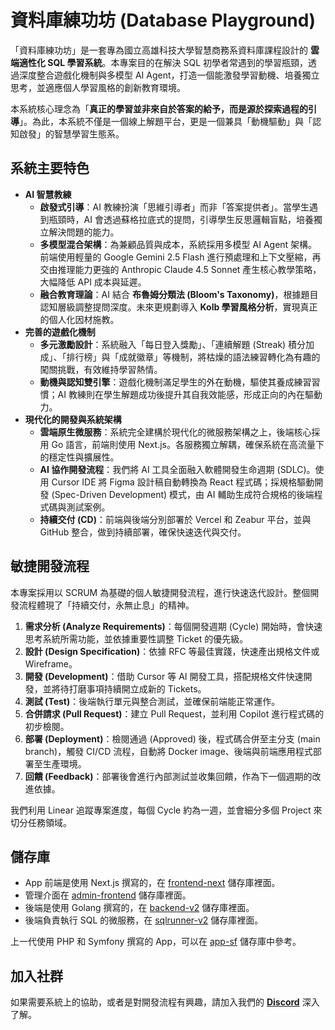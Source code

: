 # 資料庫練功坊 (Database Playground)

「資料庫練功坊」是一套專為國立高雄科技大學智慧商務系資料庫課程設計的 **雲端適性化 SQL 學習系統**。本專案目的在解決 SQL 初學者常遇到的學習瓶頸，透過深度整合遊戲化機制與多模型 AI Agent，打造一個能激發學習動機、培養獨立思考，並適應個人學習風格的創新教育環境。

本系統核心理念為「**真正的學習並非來自於答案的給予，而是源於探索過程的引導**」。為此，本系統不僅是一個線上解題平台，更是一個兼具「動機驅動」與「認知啟發」的智慧學習生態系。

## 系統主要特色

- **AI 智慧教練**
  - **啟發式引導**：AI 教練扮演「思維引導者」而非「答案提供者」。當學生遇到瓶頸時，AI 會透過蘇格拉底式的提問，引導學生反思邏輯盲點，培養獨立解決問題的能力。
  - **多模型混合架構**：為兼顧品質與成本，系統採用多模型 AI Agent 架構。前端使用輕量的 Google Gemini 2.5 Flash 進行預處理和上下文壓縮，再交由推理能力更強的 Anthropic Claude 4.5 Sonnet 產生核心教學策略，大幅降低 API 成本與延遲。
  - **融合教育理論**：AI 結合 **布魯姆分類法 (Bloom's Taxonomy)**，根據題目認知層級調整提問深度。未來更規劃導入 **Kolb 學習風格分析**，實現真正的個人化因材施教。
- **完善的遊戲化機制**
  - **多元激勵設計**：系統融入「每日登入獎勵」、「連續解題 (Streak) 積分加成」、「排行榜」與「成就徽章」等機制，將枯燥的語法練習轉化為有趣的闖關挑戰，有效維持學習熱情。
  - **動機與認知雙引擎**：遊戲化機制滿足學生的外在動機，驅使其養成練習習慣；AI 教練則在學生解題成功後提升其自我效能感，形成正向的內在驅動力。
- **現代化的開發與系統架構**
  - **雲端原生微服務**：系統完全建構於現代化的微服務架構之上，後端核心採用 Go 語言，前端則使用 Next.js。各服務獨立解耦，確保系統在高流量下的穩定性與擴展性。
  - **AI 協作開發流程**：我們將 AI 工具全面融入軟體開發生命週期 (SDLC)。使用 Cursor IDE 將 Figma 設計稿自動轉換為 React 程式碼；採規格驅動開發 (Spec-Driven Development) 模式，由 AI 輔助生成符合規格的後端程式碼與測試案例。
  - **持續交付 (CD)**：前端與後端分別部署於 Vercel 和 Zeabur 平台，並與 GitHub 整合，做到持續部署，確保快速迭代與交付。

## 敏捷開發流程

本專案採用以 SCRUM 為基礎的個人敏捷開發流程，進行快速迭代設計。整個開發流程體現了「持續交付，永無止息」的精神。

1. **需求分析 (Analyze Requirements)**：每個開發週期 (Cycle) 開始時，會快速思考系統所需功能，並依據重要性調整 Ticket 的優先級。
2. **設計 (Design Specification)**：依據 RFC 等最佳實踐，快速產出規格文件或 Wireframe。
3. **開發 (Development)**：借助 Cursor 等 AI 開發工具，搭配規格文件快速開發，並將待打磨事項持續開立成新的 Tickets。
4. **測試 (Test)**：後端執行單元與整合測試，並確保前端能正常運作。
5. **合併請求 (Pull Request)**：建立 Pull Request，並利用 Copilot 進行程式碼的初步檢閱。
6. **部署 (Deployment)**：檢閱通過 (Approved) 後，程式碼合併至主分支 (main branch)，觸發 CI/CD 流程，自動將 Docker image、後端與前端應用程式部署至生產環境。
7. **回饋 (Feedback)**：部署後會進行內部測試並收集回饋，作為下一個週期的改進依據。

我們利用 Linear 追蹤專案進度，每個 Cycle 約為一週，並會細分多個 Project 來切分任務領域。

## 儲存庫

- App 前端是使用 Next.js 撰寫的，在 [frontend-next](https://github.com/database-playground/frontend-next) 儲存庫裡面。
- 管理介面在 [admin-frontend](https://github.com/database-playground/admin-frontend) 儲存庫裡面。
- 後端是使用 Golang 撰寫的，在 [backend-v2](https://github.com/database-playground/backend-v2) 儲存庫裡面。
- 後端負責執行 SQL 的微服務，在 [sqlrunner-v2](https://github.com/database-playground/sqlrunner-v2) 儲存庫裡面。

上一代使用 PHP 和 Symfony 撰寫的 App，可以在 [app-sf](https://github.com/database-playground/app-sf) 儲存庫中參考。

## 加入社群

如果需要系統上的協助，或者是對開發流程有興趣，請加入我們的 [**Discord**](https://discord.com) 深入了解。
